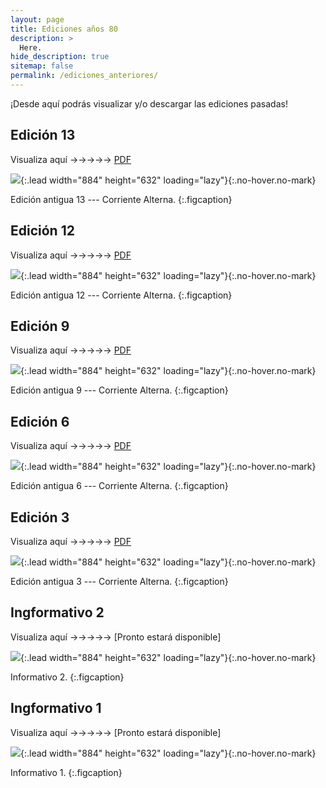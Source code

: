 ```yaml
---
layout: page
title: Ediciones años 80
description: >
  Here.
hide_description: true
sitemap: false
permalink: /ediciones_anteriores/
---
```


¡Desde aquí podrás visualizar y/o descargar las ediciones pasadas!

## Edición 13

Visualiza aquí &rarr;&rarr;&rarr;&rarr;&rarr; [PDF](/assets/pdf/edicion_antigua_13.pdf) 

![](/assets/img/CA/periodicos/edicion_antigua_13.png){:.lead width="884" height="632" loading="lazy"}{:.no-hover.no-mark}

Edición antigua 13 --- Corriente Alterna.
{:.figcaption}

## Edición 12

Visualiza aquí &rarr;&rarr;&rarr;&rarr;&rarr; [PDF](/assets/pdf/edicion_antigua_12.pdf) 

![](/assets/img/CA/periodicos/edicion_antigua_12.png){:.lead width="884" height="632" loading="lazy"}{:.no-hover.no-mark}

Edición antigua 12 --- Corriente Alterna.
{:.figcaption}

## Edición 9

Visualiza aquí &rarr;&rarr;&rarr;&rarr;&rarr; [PDF](/assets/pdf/edicion_antigua_9.pdf) 

![](/assets/img/CA/periodicos/edicion_antigua_9.png){:.lead width="884" height="632" loading="lazy"}{:.no-hover.no-mark}

Edición antigua 9 --- Corriente Alterna.
{:.figcaption}

## Edición 6

Visualiza aquí &rarr;&rarr;&rarr;&rarr;&rarr; [PDF](/assets/pdf/edicion_antigua_6.pdf) 

![](/assets/img/CA/periodicos/edicion_antigua_6.png){:.lead width="884" height="632" loading="lazy"}{:.no-hover.no-mark}

Edición antigua 6 --- Corriente Alterna.
{:.figcaption}

## Edición 3

Visualiza aquí &rarr;&rarr;&rarr;&rarr;&rarr; [PDF](/assets/pdf/edicion_antigua_3.pdf) 

![](/assets/img/CA/periodicos/edicion_antigua_3.png){:.lead width="884" height="632" loading="lazy"}{:.no-hover.no-mark}

Edición antigua 3 --- Corriente Alterna.
{:.figcaption}

## Ingformativo 2

Visualiza aquí &rarr;&rarr;&rarr;&rarr;&rarr; [Pronto estará disponible]  

![](/assets/img/CA/periodicos/ingformativo2.png){:.lead width="884" height="632" loading="lazy"}{:.no-hover.no-mark}

Informativo 2.
{:.figcaption}

## Ingformativo 1

Visualiza aquí &rarr;&rarr;&rarr;&rarr;&rarr; [Pronto estará disponible] 

![](/assets/img/CA/periodicos/ingformativo1.png){:.lead width="884" height="632" loading="lazy"}{:.no-hover.no-mark}

Informativo 1.
{:.figcaption}
